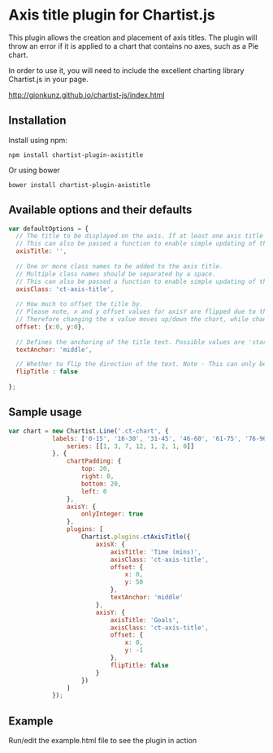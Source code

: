 # Axis title plugin for Chartist.js

This plugin allows the creation and placement of axis titles. The plugin will throw an error if it is applied to a chart that contains no axes, such as a Pie chart.

In order to use it, you will need to include the excellent charting library Chartist.js in your page.

http://gionkunz.github.io/chartist-js/index.html

## Installation

Install using npm:

`npm install chartist-plugin-axistitle`

Or using bower

`bower install chartist-plugin-axistitle`


## Available options and their defaults

```javascript
var defaultOptions = {
  // The title to be displayed on the axis. If at least one axis title is not supplied then an error is thrown. 
  // This can also be passed a function to enable simple updating of the title if your chart data changes.
  axisTitle: '',
  
  // One or more class names to be added to the axis title. 
  // Multiple class names should be separated by a space. 
  // This can also be passed a function to enable simple updating of the classes if your chart data changes.
  axisClass: 'ct-axis-title',
  
  // How much to offset the title by. 
  // Please note, x and y offset values for axisY are flipped due to the rotation of the axisY title by 90 degrees. 
  // Therefore changing the x value moves up/down the chart, while changing y moves left/right.
  offset: {x:0, y:0},
  
  // Defines the anchoring of the title text. Possible values are 'start', 'end' and 'middle'.
  textAnchor: 'middle',

  // Whether to flip the direction of the text. Note - This can only be used on axis Y.
  flipTitle : false
  
};
```

## Sample usage

```javascript
var chart = new Chartist.Line('.ct-chart', {
            labels: ['0-15', '16-30', '31-45', '46-60', '61-75', '76-90', '91-105', '106-120'],
                series: [[1, 3, 7, 12, 1, 2, 1, 0]]
            }, {
                chartPadding: {
                    top: 20,
                    right: 0,
                    bottom: 20,
                    left: 0
                },
                axisY: {
                    onlyInteger: true
                },
                plugins: [
                    Chartist.plugins.ctAxisTitle({
                        axisX: {
                            axisTitle: 'Time (mins)',
                            axisClass: 'ct-axis-title',
                            offset: {
                                x: 0,
                                y: 50
                            },
                            textAnchor: 'middle'
                        },
                        axisY: {
                            axisTitle: 'Goals',
                            axisClass: 'ct-axis-title',
                            offset: {
                                x: 0,
                                y: -1
                            },
                            flipTitle: false
                        }
                    })
                ]
            });
```

## Example

Run/edit the example.html file to see the plugin in action